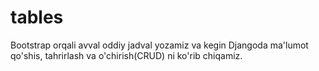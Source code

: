 # tables
 
Bootstrap orqali avval oddiy jadval yozamiz va kegin Djangoda ma'lumot qo'shis, tahrirlash va o'chirish(CRUD) ni ko'rib chiqamiz.

